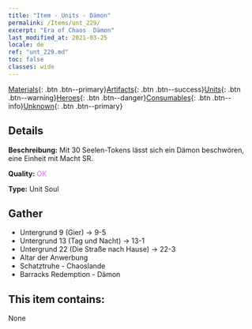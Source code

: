 ```yaml
---
title: "Item - Units - Dämon"
permalink: /Items/unt_229/
excerpt: "Era of Chaos  Dämon"
last_modified_at: 2021-03-25
locale: de
ref: "unt_229.md"
toc: false
classes: wide
---
```

 [Materials](/de/Items/){: .btn .btn--primary}[Artifacts](/de/Items/Artifacts/){: .btn .btn--success}[Units](/de/Items/Units/){: .btn .btn--warning}[Heroes](/de/Items/Heroes/){: .btn .btn--danger}[Consumables](/de/Items/Consumables/){: .btn .btn--info}[Unknown](/de/Items/Unknown/){: .btn .btn--primary}

## Details
 **Beschreibung:** Mit 30 Seelen-Tokens lässt sich ein Dämon beschwören, eine Einheit mit Macht SR.

 **Quality:** <span style="color: #DA70D6">OK</span>

 **Type:** Unit Soul

## Gather

*    Untergrund 9 (Gier) -> 9-5 
*    Untergrund 13 (Tag und Nacht) -> 13-1 
*    Untergrund 22 (Die Straße nach Hause) -> 22-3 
*    Altar der Anwerbung 
*    Schatztruhe - Chaoslande 
*    Barracks Redemption - Dämon 

## This item contains:

  None

